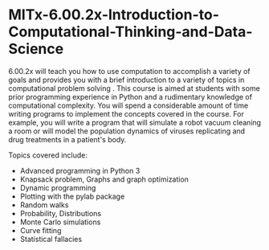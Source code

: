 # MITx-6.00.2x-Introduction-to-Computational-Thinking-and-Data-Science

6.00.2x will teach you how to use computation to accomplish a variety of goals and provides you with a brief introduction to a variety of topics in computational problem solving . This course is aimed at students with some prior programming experience in Python and a rudimentary knowledge of computational complexity. You will spend a considerable amount of time writing programs to implement the concepts covered in the course. For example, you will write a program that will simulate a robot vacuum cleaning a room or will model the population dynamics of viruses replicating and drug treatments in a patient's body.

Topics covered include:

- Advanced programming in Python 3
- Knapsack problem, Graphs and graph optimization
- Dynamic programming
- Plotting with the pylab package
- Random walks
- Probability, Distributions
- Monte Carlo simulations
- Curve fitting
- Statistical fallacies

